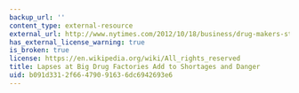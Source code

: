 ```yaml
---
backup_url: ''
content_type: external-resource
external_url: http://www.nytimes.com/2012/10/18/business/drug-makers-stalled-in-a-cycle-of-quality-lapses-and-shortages.html?pagewanted=all&_r=1&
has_external_license_warning: true
is_broken: true
license: https://en.wikipedia.org/wiki/All_rights_reserved
title: Lapses at Big Drug Factories Add to Shortages and Danger
uid: b091d331-2f66-4790-9163-6dc6942693e6
---
```

